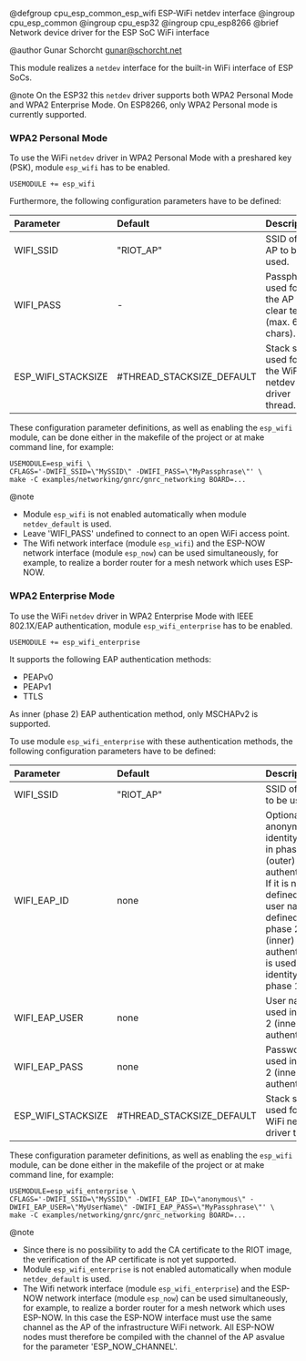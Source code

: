 <!--
Copyright (C) 2019 Gunar Schorcht

This file is subject to the terms and conditions of the GNU Lesser
General Public License v2.1. See the file LICENSE in the top level
directory for more details.
-->

@defgroup   cpu_esp_common_esp_wifi ESP-WiFi netdev interface
@ingroup    cpu_esp_common
@ingroup    cpu_esp32
@ingroup    cpu_esp8266
@brief      Network device driver for the ESP SoC WiFi interface

@author     Gunar Schorcht <gunar@schorcht.net>

This module realizes a `netdev` interface for the built-in WiFi interface of
ESP SoCs.

@note On the ESP32 this `netdev` driver supports both WPA2 Personal Mode and
WPA2 Enterprise Mode. On ESP8266, only WPA2 Personal mode is currently
supported.

### WPA2 Personal Mode

To use the WiFi `netdev` driver in WPA2 Personal Mode with a
preshared key (PSK), module `esp_wifi` has to be enabled.

```
USEMODULE += esp_wifi
```

Furthermore, the following configuration parameters have to be defined:

<center>

Parameter          | Default                   | Description
:------------------|:--------------------------|:------------
WIFI_SSID          | "RIOT_AP"                 | SSID of the AP to be used.
WIFI_PASS          | -                         | Passphrase used for the AP as clear text (max. 64 chars).
ESP_WIFI_STACKSIZE | #THREAD_STACKSIZE_DEFAULT | Stack size used for the WiFi netdev driver thread.

</center>

These configuration parameter definitions, as well as enabling the `esp_wifi`
module, can be done either in the makefile of the project or at make command
line, for example:

```
USEMODULE=esp_wifi \
CFLAGS='-DWIFI_SSID=\"MySSID\" -DWIFI_PASS=\"MyPassphrase\"' \
make -C examples/networking/gnrc/gnrc_networking BOARD=...
```

@note
- Module `esp_wifi` is not enabled automatically when module
`netdev_default` is used.
- Leave 'WIFI_PASS' undefined to connect to an open WiFi access point.
- The Wifi network interface (module `esp_wifi`) and the
ESP-NOW network interface (module `esp_now`)
can be used simultaneously, for example, to realize a border router for
a mesh network which uses ESP-NOW.

### WPA2 Enterprise Mode

To use the WiFi `netdev` driver in WPA2 Enterprise Mode with IEEE 802.1X/EAP
authentication, module `esp_wifi_enterprise` has to be enabled.

```
USEMODULE += esp_wifi_enterprise
```

It supports the following EAP authentication methods:

- PEAPv0
- PEAPv1
- TTLS

As inner (phase 2) EAP authentication method, only MSCHAPv2 is supported.

To use module `esp_wifi_enterprise` with these authentication methods, the
following configuration parameters have to be defined:

<center>

Parameter          | Default   | Description
:------------------|:----------|:------------
WIFI_SSID          | "RIOT_AP" | SSID of the AP to be used.
WIFI_EAP_ID        | none      | Optional anonymous identity used in phase 1 (outer) EAP authentication. If it is not defined, the user name defined for phase 2 (inner) EAP authentication is used as identity in phase 1.
WIFI_EAP_USER      | none      | User name used in phase 2 (inner) EAP authentication.
WIFI_EAP_PASS      | none      | Password used in phase 2 (inner) EAP authentication.
ESP_WIFI_STACKSIZE | #THREAD_STACKSIZE_DEFAULT | Stack size used for the WiFi netdev driver thread.

</center>

These configuration parameter definitions, as well as enabling the `esp_wifi`
module, can be done either in the makefile of the project or at make command
line, for example:

```
USEMODULE=esp_wifi_enterprise \
CFLAGS='-DWIFI_SSID=\"MySSID\" -DWIFI_EAP_ID=\"anonymous\" -DWIFI_EAP_USER=\"MyUserName\" -DWIFI_EAP_PASS=\"MyPassphrase\"' \
make -C examples/networking/gnrc/gnrc_networking BOARD=...
```

@note
- Since there is no possibility to add the CA certificate to the RIOT image,
the verification of the AP certificate is not yet supported.
- Module `esp_wifi_enterprise` is not enabled automatically when module
`netdev_default` is used.
- The Wifi network interface (module `esp_wifi_enterprise`) and the
ESP-NOW network interface (module `esp_now`)
can be used simultaneously, for example, to realize a border router for
a mesh network which uses ESP-NOW.
In this case the ESP-NOW interface must use the same channel as the AP of the
infrastructure WiFi network. All ESP-NOW nodes must therefore be compiled with
the channel of the AP asvalue for the parameter 'ESP_NOW_CHANNEL'.
